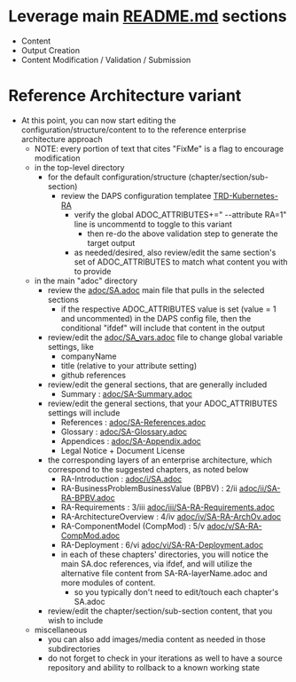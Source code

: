 # Leverage main [README.md](./README.md) sections
- Content
- Output Creation
- Content Modification / Validation / Submission

# Reference Architecture variant
- At this point, you can now start editing the configuration/structure/content to to the reference enterprise architecture approach
  - NOTE: every portion of text that cites "FixMe" is a flag to encourage modification
  - in the top-level directory
    - for the default configuration/structure (chapter/section/sub-section)
      - review the DAPS configuration templatee [TRD-Kubernetes-RA](./TRD-Kubernetes-RA)
        - verify the global ADOC_ATTRIBUTES+=" --attribute RA=1" line is uncommentd to toggle to this variant
          - then re-do the above validation step to generate the target output
        - as needed/desired, also review/edit the same section's set of ADOC_ATTRIBUTES to match what content you with to provide
  - in the main "adoc" directory
    - review the [adoc/SA.adoc](./adoc/SA.adoc) main file that pulls in the selected sections
      - if the respective ADOC_ATTRIBUTES value is set (value = 1 and uncommented) in the DAPS config file, then the conditional "ifdef" will include that content in the output
    - review/edit the [adoc/SA_vars.adoc](./adoc/SA_vars.adoc) file to change global variable settings, like
      - companyName
      - title (relative to your attribute setting)
      - github references
    - review/edit the general sections, that are generally included
      - Summary : [adoc/SA-Summary.adoc](./adoc/SA-Summary.adoc)
    - review/edit the general sections, that your ADOC_ATTRIBUTES settings will include
      - References : [adoc/SA-References.adoc](./adoc/SA-References.adoc)
      - Glossary : [adoc/SA-Glossary.adoc](./adoc/SA-Glossary.adoc)
      - Appendices : [adoc/SA-Appendix.adoc](./adoc/SA-Appendix.adoc)
      - Legal Notice + Document License
    - the corresponding layers of an enterprise architecture, which correspond to the suggested chapters, as noted below
      - RA-Introduction  : [adoc/i/SA.adoc](./adoc/i/SA.adoc)
      - RA-BusinessProblemBusinessValue (BPBV) : 2/ii [adoc/ii/SA-RA-BPBV.adoc](./adoc/ii/SA-RA-BPBV.adoc)
      - RA-Requirements : 3/iii [adoc/iii/SA-RA-Requirements.adoc](./adoc/iii/SA-RA-Requirements.adoc)
      - RA-ArchitectureOverview : 4/iv [adoc/iv/SA-RA-ArchOv.adoc](./adoc/iv/SA-RA-ArchOv.adoc)
      - RA-ComponentModel (CompMod) : 5/v [adoc/v/SA-RA-CompMod.adoc](./adoc/v/SA-RA-CompMod.adoc)
      - RA-Deployment : 6/vi [adoc/vi/SA-RA-Deployment.adoc](./adoc/vi/SA-RA-Deployment.adoc)
      - in each of these chapters' directories, you will notice the main SA.doc references, via ifdef, and will utilize the alternative file content from SA-RA-layerName.adoc and more modules of content.
        - so you typically don't need to edit/touch each chapter's SA.adoc
    - review/edit the chapter/section/sub-section content, that you wish to include
  - miscellaneous 
    - you can also add images/media content as needed in those subdirectories
    - do not forget to check in your iterations as well to have a source repository and ability to rollback to a known working state

